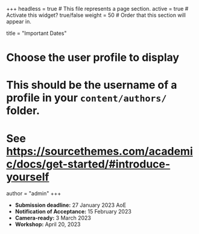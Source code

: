 +++
headless = true  # This file represents a page section.
active = true  # Activate this widget? true/false
weight = 50  # Order that this section will appear in.

title = "Important Dates"

# Choose the user profile to display
# This should be the username of a profile in your `content/authors/` folder.
# See https://sourcethemes.com/academic/docs/get-started/#introduce-yourself
author = "admin"
+++

 - **Submission deadline:** 27 January 2023 AoE 
 - **Notification of Acceptance:** 15 February 2023
 - **Camera-ready:** 3 March 2023
 - **Workshop:** April 20, 2023

